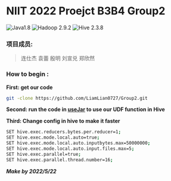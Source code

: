 NIIT 2022 Proejct B3B4 Group2
===
![Java1.8](https://img.shields.io/badge/Java-1.8-blue.svg)
![Hadoop 2.9.2](https://img.shields.io/badge/Hadoop-2.9.2-green.svg)
![Hive 2.3.8](https://img.shields.io/badge/Hive-2.3.8-green.svg)
### 项目成员: 
>连仕杰
 袁蕾
 殷明
 刘宣兑
 郑欣然

### How to begin : 
>
**First: get our code**
```bash
git -clone https://github.com/LiamLian0727/Group2.git
```
**Second: run the code in [useJar](src/HiveJar/useJar) to use our UDF function in Hive**
>
>
**Third: Change config in hive to make it faster**
```bash
SET hive.exec.reducers.bytes.per.reducer=1;
SET hive.exec.mode.local.auto=true;
SET hive.exec.mode.local.auto.inputbytes.max=50000000;
SET hive.exec.mode.local.auto.input.files.max=5; 
SET hive.exec.parallel=true;
SET hive.exec.parallel.thread.number=16;
```
***Make by 2022/5/22***
 





